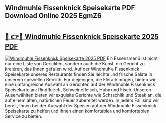 ## Windmuhle Fissenknick Speisekarte PDF Download Online 2025 EgmZ6

# <h2><a href="http://gc83av.nevu.top/?p=Windmuhle+Fissenknick+Speisekarte">🔗 👉🔴 Windmuhle Fissenknick Speisekarte 2025 PDF</a></h2>

[![Windmuhle Fissenknick Speisekarte 2025 PDF](https://i.imgur.com/dBaPXMq.png)](http://gc83av.nevu.top/?p=Windmuhle+Fissenknick+Speisekarte)
Ein Essensmenü ist nicht nur eine Liste von Gerichten, sondern auch die Kunst, ein Gericht zu kreieren, das Ihnen gefallen wird. Auf der Windmuhle Fissenknick Speisekarte unseres Restaurants finden Sie leichte und frische Salate in unserem speziellen Bereich. Für diejenigen, die Fleisch mögen, bieten wir eine umfangreiche Auswahl an Gerichten auf der Windmuhle Fissenknick Speisekarte an: Rindfleisch, Schweinefleisch, Huhn und Fisch. Unseren Auserwählten bieten wir exquisite Gerichte wie Schaschlik und Steak an, die auf einem alten, natürlichen Feuer zubereitet werden. In jedem Fall sind wir bereit, Ihnen bei der Auswahl der Speisen auf der Windmuhle Fissenknick Speisekarte zu helfen und Ihnen einen komfortablen und komfortablen Service zu bieten.
